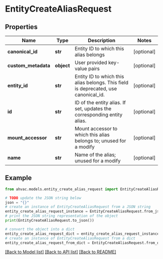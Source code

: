 # EntityCreateAliasRequest


## Properties

Name | Type | Description | Notes
------------ | ------------- | ------------- | -------------
**canonical_id** | **str** | Entity ID to which this alias belongs | [optional] 
**custom_metadata** | **object** | User provided key-value pairs | [optional] 
**entity_id** | **str** | Entity ID to which this alias belongs. This field is deprecated, use canonical_id. | [optional] 
**id** | **str** | ID of the entity alias. If set, updates the corresponding entity alias. | [optional] 
**mount_accessor** | **str** | Mount accessor to which this alias belongs to; unused for a modify | [optional] 
**name** | **str** | Name of the alias; unused for a modify | [optional] 

## Example

```python
from ahvac.models.entity_create_alias_request import EntityCreateAliasRequest

# TODO update the JSON string below
json = "{}"
# create an instance of EntityCreateAliasRequest from a JSON string
entity_create_alias_request_instance = EntityCreateAliasRequest.from_json(json)
# print the JSON string representation of the object
print(EntityCreateAliasRequest.to_json())

# convert the object into a dict
entity_create_alias_request_dict = entity_create_alias_request_instance.to_dict()
# create an instance of EntityCreateAliasRequest from a dict
entity_create_alias_request_from_dict = EntityCreateAliasRequest.from_dict(entity_create_alias_request_dict)
```
[[Back to Model list]](../README.md#documentation-for-models) [[Back to API list]](../README.md#documentation-for-api-endpoints) [[Back to README]](../README.md)


